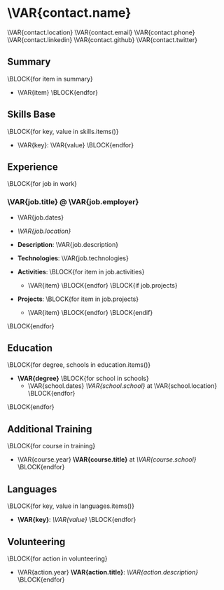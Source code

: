# \VAR{contact.name}
\VAR{contact.location}
\VAR{contact.email}
\VAR{contact.phone}
\VAR{contact.linkedin}
\VAR{contact.github}
\VAR{contact.twitter}

## Summary

\BLOCK{for item in summary}
- \VAR{item}
\BLOCK{endfor}

## Skills Base

\BLOCK{for key, value in skills.items()}
- \VAR{key}: \VAR{value}
\BLOCK{endfor}

## Experience

\BLOCK{for job in work}
### \VAR{job.title} @ \VAR{job.employer}

- \VAR{job.dates}
- _\VAR{job.location}_

- **Description**: \VAR{job.description}
- **Technologies**: \VAR{job.technologies}
- **Activities**:
\BLOCK{for item in job.activities}
  - \VAR{item}
\BLOCK{endfor}
\BLOCK{if job.projects}
- **Projects**:
\BLOCK{for item in job.projects}
  - \VAR{item}
\BLOCK{endfor}
\BLOCK{endif}

\BLOCK{endfor}

## Education

\BLOCK{for degree, schools in education.items()}
- **\VAR{degree}**
\BLOCK{for school in schools}
  - \VAR{school.dates} _\VAR{school.school}_ at \VAR{school.location}
\BLOCK{endfor}

\BLOCK{endfor}

## Additional  Training

\BLOCK{for course in training}
- \VAR{course.year} **\VAR{course.title}** at _\VAR{course.school}_
\BLOCK{endfor}

## Languages

\BLOCK{for key, value in languages.items()}
- **\VAR{key}**: _\VAR{value}_
\BLOCK{endfor}

## Volunteering

\BLOCK{for action in volunteering}
- \VAR{action.year} **\VAR{action.title}**: _\VAR{action.description}_
\BLOCK{endfor}